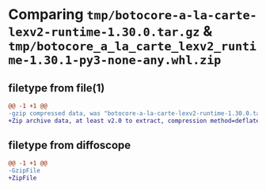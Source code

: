 # Comparing `tmp/botocore-a-la-carte-lexv2-runtime-1.30.0.tar.gz` & `tmp/botocore_a_la_carte_lexv2_runtime-1.30.1-py3-none-any.whl.zip`

## filetype from file(1)

```diff
@@ -1 +1 @@
-gzip compressed data, was "botocore-a-la-carte-lexv2-runtime-1.30.0.tar", last modified: Tue Jul  4 01:44:44 2023, max compression
+Zip archive data, at least v2.0 to extract, compression method=deflate
```

## filetype from diffoscope

```diff
@@ -1 +1 @@
-GzipFile
+ZipFile
```

